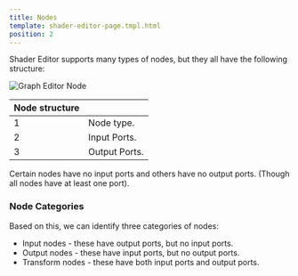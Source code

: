 ```yaml
---
title: Nodes
template: shader-editor-page.tmpl.html
position: 2
---
```


Shader Editor supports many types of nodes, but they all have the following structure:

![Graph Editor Node][1]

| Node structure | |
|---|---|
| 1 | Node type. |
| 2 | Input Ports. |
| 3 | Output Ports. |

Certain nodes have no input ports and others have no output ports. (Though all nodes have at least one port).

### Node Categories

Based on this, we can identify three categories of nodes:
- Input nodes - these have output ports, but no input ports.
- Output nodes - these have input ports, but no output ports.
- Transform nodes - these have both input ports and output ports.

[1]: /images/shader-editor/graph-editor-node.png

